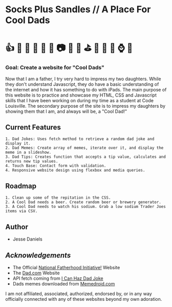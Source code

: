 # **Socks Plus Sandles // A Place For Cool Dads**  
# :thumbsup: :hammer: :necktie: :walking: :beers: :doughnut: :camera: :briefcase: :wrench: :golf: :punch: :older_man: :dog: :watch: :hamburger:

### Goal: Create a website for "Cool Dads"

Now that I am a father, I try very hard to impress my two daughters. While they don't understand Javascript, they do have a basic understanding of the internet and how it has something to do with iPads. The main purpose of this website is to practice and showcase my HTML, CSS and Javascript skills that I have been working on during my time as a student at Code Louisville. The secondary purpose of the site is to impress my daughters by showing them that I am, and always will be, a "Cool Dad!"   

## Current Features 
    1. Dad Jokes: Uses fetch method to retrieve a random dad joke and display it.
    2. Dad Memes: Create array of memes, iterate over it, and display the meme in a slideshow. 
    3. Dad Tips: Creates function that accepts a tip value, calculates and returns new tip values. 
    4. Touch Base: Contact form with validation.
    4. Responsive website design using flexbox and media queries.

## Roadmap
    1. Clean up some of the repitation in the CSS. 
    2. A Cool Dad needs a beer. Create random beer or brewery generator.
    3. A Cool Dad needs to watch his sodium. Grab a low sodium Trader Joes items via CSV.

## Author

* Jesse Daniels  

## *Acknowledgements*
* The Official [National Fatherhood Initiative!](https://www.fatherhood.org/) Website 
* The [Dad.com](https://www.thedad.com/) Website
* API fetch coming from [I Can Haz Dad Joke](https://icanhazdadjoke.com/)
* Dads memes downloaded from [Memedroid.com](https://www.memedroid.com/memes/tag/dad)

I am not affiliated, associated, authorized, endorsed by, or in any way officially connected with any of these websites beyond my own adoration.